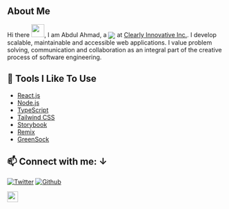 ## About Me

Hi there <img src="https://media.giphy.com/media/hvRJCLFzcasrR4ia7z/giphy.gif" width="30px">,  I am Abdul Ahmad,  a <img align="center" src="https://img.shields.io/badge/Software-Engineer-brightgreen"/></a> at <a href="https://www.clearlyinnovative.com/">Clearly Innovative Inc.</a>.  I develop scalable, maintainable and accessible web applications. I value problem solving, communication and collaboration as an integral part of the creative process of software engineering. 

## 🔧 Tools I Like To Use

- [React.js](https://reactjs.org/)
- [Node.js](https://nodejs.org/en)
- [TypeScript](https://www.typescriptlang.org/)
- [Tailwind CSS](https://tailwindcss.com/)
- [Storybook](https://storybook.js.org/)
- [Remix](https://remix.run/)
- [GreenSock](https://greensock.com/gsap/)


## 📫 Connect with me: ↓


[![Twitter](https://img.shields.io/twitter/follow/skepticalnomad?label=%40skepticalnomad&style=social)][t] [![Github](https://img.shields.io/github/followers/xarfo?style=social&label=Follow)][g] 


[t]: https://twitter.com/skepticalnomad
[g]: https://github.com/xarfo

<a href="https://medium.com/@abdul.ahmad95"><img src="https://img.shields.io/badge/medium-%2312100E.svg?&style=for-the-badge&logo=medium&logoColor=white" height=25></a>
